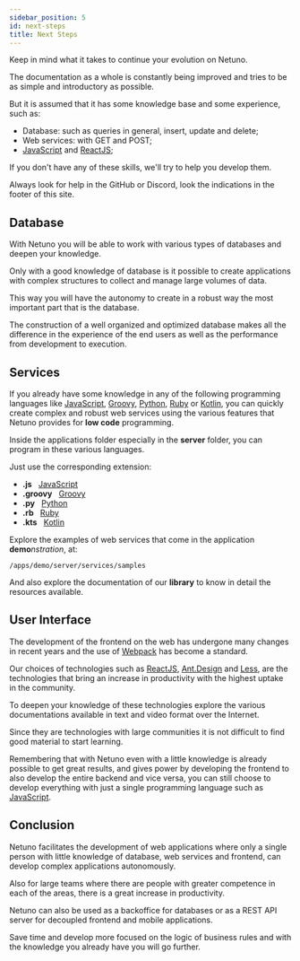 ```yaml
---
sidebar_position: 5
id: next-steps
title: Next Steps
---
```


Keep in mind what it takes to continue your evolution on Netuno.

The documentation as a whole is constantly being improved and tries to be as simple and introductory as possible.

But it is assumed that it has some knowledge base and some experience, such as:

* Database: such as queries in general, insert, update and delete;
* Web services: with GET and POST;
* <a href="https://developer.mozilla.org/pt-BR/docs/Web/JavaScript" target="_blank">JavaScript</a> and <a href="https://reactjs.org/" target="_blank">ReactJS</a>;

If you don't have any of these skills, we'll try to help you develop them.

Always look for help in the GitHub or Discord, look the indications in the footer of this site.

## Database

With Netuno you will be able to work with various types of databases and deepen your knowledge.

Only with a good knowledge of database is it possible to create applications with complex structures to collect and manage large volumes of data.

This way you will have the autonomy to create in a robust way the most important part that is the database.

The construction of a well organized and optimized database makes all the difference in the experience of the end users as well as the performance from development to execution.

## Services

If you already have some knowledge in any of the following programming languages like <a href="https://developer.mozilla.org/pt-BR/docs/Web/JavaScript" target="_blank">JavaScript</a>, <a href="http://groovy-lang.org/" target="_blank">Groovy</a>, <a href="https://www.jython.org/" target="_blank">Python</a>, <a href="https://www.jruby.org/" target="_blank">Ruby</a> or <a href="https://kotlinlang.org/" target="_blank">Kotlin</a>, you can quickly create complex and robust web services using the various features that Netuno provides for **low code** programming.

Inside the applications folder especially in the **server** folder, you can program in these various languages.

Just use the corresponding extension:

* **.js** &nbsp; <a href="https://developer.mozilla.org/en-US/docs/Web/JavaScript" target="_blank">JavaScript</a>
* **.groovy** &nbsp; <a href="http://groovy-lang.org/" target="_blank">Groovy</a>
* **.py** &nbsp; <a href="https://www.jython.org/" target="_blank">Python</a>
* **.rb** &nbsp; <a href="https://www.jruby.org/" target="_blank">Ruby</a>
* **.kts** &nbsp; <a href="https://kotlinlang.org/" target="_blank">Kotlin</a>

Explore the examples of web services that come in the application **demo**_nstration_, at:

`/apps/demo/server/services/samples`

And also explore the documentation of our **library** to know in detail the resources available.


## User Interface

The development of the frontend on the web has undergone many changes in recent years and the use of <a href="https://webpack.js.org" target="_blank">Webpack</a> has become a standard.

Our choices of technologies such as <a href="https://reactjs.org/" target="_blank">ReactJS</a>, <a href="https://ant.design/" target="_blank">Ant.Design</a> and <a href="http://lesscss.org/" target="_blank">Less</a>, are the technologies that bring an increase in productivity with the highest uptake in the community.

To deepen your knowledge of these technologies explore the various documentations available in text and video format over the Internet.

Since they are technologies with large communities it is not difficult to find good material to start learning.

Remembering that with Netuno even with a little knowledge is already possible to get great results, and gives power by developing the frontend to also develop the entire backend and vice versa, you can still choose to develop everything with just a single programming language such as <a href="https://developer.mozilla.org/en-US/docs/Web/JavaScript" target="_blank">JavaScript</a>.

## Conclusion

Netuno facilitates the development of web applications where only a single person with little knowledge of database, web services and frontend, can develop complex applications autonomously.

Also for large teams where there are people with greater competence in each of the areas, there is a great increase in productivity.

Netuno can also be used as a backoffice for databases or as a REST API server for decoupled frontend and mobile applications.

Save time and develop more focused on the logic of business rules and with the knowledge you already have you will go further.
